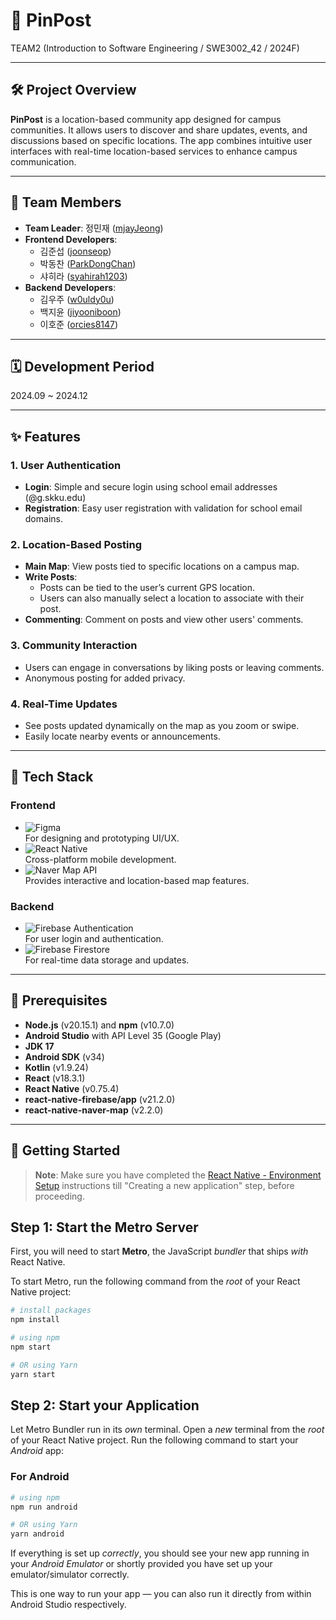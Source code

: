 # 📌 PinPost  

TEAM2 (Introduction to Software Engineering / SWE3002_42 / 2024F)  

---

## 🛠️ Project Overview  

**PinPost** is a location-based community app designed for campus communities. It allows users to discover and share updates, events, and discussions based on specific locations. The app combines intuitive user interfaces with real-time location-based services to enhance campus communication.  

---

## 👥 Team Members  

- **Team Leader**: 정민재 ([mjayJeong](https://github.com/mjayJeong))
- **Frontend Developers**: 
  - 김준섭 ([joonseop](https://github.com/joonseop))
  - 박동찬 ([ParkDongChan](https://github.com/ParkDongChan))
  - 샤히라 ([syahirah1203](https://github.com/syahirah1203))
- **Backend Developers**: 
  - 김우주 ([w0uldy0u](https://github.com/w0uldy0u))
  - 백지윤 ([jiyooniboon](https://github.com/jiyooniboon))
  - 이호준 ([orcies8147](https://github.com/orcies8147))
---

## 🗓️ Development Period

2024.09 ~ 2024.12 

---

## ✨ Features  

### 1. User Authentication
- **Login**: Simple and secure login using school email addresses (@g.skku.edu)
- **Registration**: Easy user registration with validation for school email domains.

### 2. Location-Based Posting
- **Main Map**: View posts tied to specific locations on a campus map.
- **Write Posts**:
  - Posts can be tied to the user’s current GPS location.
  - Users can also manually select a location to associate with their post.
- **Commenting**: Comment on posts and view other users' comments.

### 3. Community Interaction
- Users can engage in conversations by liking posts or leaving comments.
- Anonymous posting for added privacy.

### 4. Real-Time Updates
- See posts updated dynamically on the map as you zoom or swipe.
- Easily locate nearby events or announcements.

---

## 🔨 Tech Stack  

### Frontend  
- ![Figma](https://img.shields.io/badge/-Figma-F24E1E?logo=figma&logoColor=white&style=flat)  
  For designing and prototyping UI/UX.
- ![React Native](https://img.shields.io/badge/-React%20Native-61DAFB?logo=react&logoColor=white&style=flat)  
  Cross-platform mobile development.  
- ![Naver Map API](https://img.shields.io/badge/-Naver%20Map%20API-03C75A?logo=naver&logoColor=white&style=flat)  
  Provides interactive and location-based map features.  

### Backend  
- ![Firebase Authentication](https://img.shields.io/badge/-Firebase%20Authentication-FFCA28?logo=firebase&logoColor=white&style=flat)  
  For user login and authentication.  
- ![Firebase Firestore](https://img.shields.io/badge/-Firebase%20Firestore-FFCA28?logo=firebase&logoColor=white&style=flat)  
  For real-time data storage and updates.  

---

## 🧰 Prerequisites  

- **Node.js** (v20.15.1) and **npm** (v10.7.0)  
- **Android Studio** with API Level 35 (Google Play)  
- **JDK 17**  
- **Android SDK** (v34)  
- **Kotlin** (v1.9.24)  
- **React** (v18.3.1)  
- **React Native** (v0.75.4)  
- **react-native-firebase/app** (v21.2.0)  
- **react-native-naver-map** (v2.2.0)  

---

## 🚀 Getting Started

>**Note**: Make sure you have completed the [React Native - Environment Setup](https://reactnative.dev/docs/environment-setup) instructions till "Creating a new application" step, before proceeding.

## Step 1: Start the Metro Server

First, you will need to start **Metro**, the JavaScript _bundler_ that ships _with_ React Native.

To start Metro, run the following command from the _root_ of your React Native project:

```bash
# install packages
npm install

# using npm
npm start

# OR using Yarn
yarn start
```

## Step 2: Start your Application

Let Metro Bundler run in its _own_ terminal. Open a _new_ terminal from the _root_ of your React Native project. Run the following command to start your _Android_ app:

### For Android

```bash
# using npm
npm run android

# OR using Yarn
yarn android
```

If everything is set up _correctly_, you should see your new app running in your _Android Emulator_ or shortly provided you have set up your emulator/simulator correctly.

This is one way to run your app — you can also run it directly from within Android Studio respectively.
